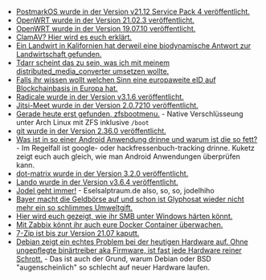 * [PostmarkOS wurde in der Version v21.12 Service Pack 4 veröffentlicht.](https://postmarketos.org/blog/2022/04/18/v21.12.4-release/)
* [OpenWRT wurde in der Version 21.02.3 veröffentlicht.](https://openwrt.org/releases/21.02.3?rev=1650218589&do=diff)
* [OpenWRT wurde in der Version 19.07.10 veröffentlicht.](https://openwrt.org/releases/19.07.10?rev=1650218555&do=diff)
* [ClamAV? Hier wird es euch erklärt.](https://www.putorius.net/install-configure-and-scan-for-viruses-on-linux-with-clamav.html)
* [Ein Landwirt in Kalifornien hat derweil eine biodynamische Antwort zur Landwirtschaft gefunden.](https://netzfrauen.org/2022/04/17/climatechange-19/)
* [Tdarr scheint das zu sein, was ich mit meinem distributed_media_converter umsetzen wollte.](https://tdarr.io/)
* [Falls ihr wissen wollt welchen Sinn eine europaweite eID auf Blockchainbasis in Europa hat.](https://blog.fefe.de/?ts=9ca31a23)
* [Radicale wurde in der Version v3.1.6 veröffentlicht.](https://github.com/Kozea/Radicale/releases/tag/v3.1.6)
* [Jitsi-Meet wurde in der Version 2.0.7210 veröffentlicht.](https://github.com/jitsi/jitsi-meet/releases/tag/stable/jitsi-meet_7210)
* [Gerade heute erst gefunden, zfsbootmenu.](https://zfsbootmenu.org/) - Native Verschlüsseung unter Arch Linux mit ZFS inklusive `/boot`
* [git wurde in der Version 2.36.0 veröffentlicht.](https://lwn.net/Articles/891733/)
* [Was ist in so einer Android Anwendung drinne und warum ist die so fett?](https://www.kuketz-blog.de/android-apps-auf-dem-seziertisch-was-ist-drin/) - Im Regelfall ist google- oder hackfressenbuch-tracking drinne. Kuketz zeigt euch auch gleich, wie man Android Anwendungen überprüfen kann.
* [dot-matrix wurde in der Version 3.2.0 veröffentlicht.](https://github.com/lainsce/dot-matrix/releases/tag/3.2.0)
* [Lando wurde in der Version v3.6.4 veröffentlicht.](https://github.com/lando/lando/releases/tag/v3.6.4)
* [Jodel geht immer!](https://tuxproject.de/blog/2022/04/berlin-2022/) - Eselsalptraum.de also, so, so, jodelhiho
* [Bayer macht die Geldbörse auf und schon ist Glyphosat wieder nicht mehr ein so schlimmes Umweltgift.](https://netzfrauen.org/2022/04/19/dairy-6/)
* [Hier wird euch gezeigt, wie ihr SMB unter Windows härten könnt.](https://4sysops.com/archives/the-smb-protocol-all-you-need-to-know/)
* [Mit Zabbix könnt ihr auch eure Docker Container überwachen.](https://blog.zabbix.com/docker-container-monitoring-with-zabbix/20175/)
* [7-Zip ist bis zur Version 21.07 kaputt.](https://www.borncity.com/blog/2022/04/19/7-zip-schwachstelle-cve-2022-29072-ermglicht-systemprivilegien/)
* [Debian zeigt ein echtes Problem bei der heutigen Hardware auf. Ohne ungepflegte binärtreiber aka Firmware, ist fast jede Hardware reiner Schrott.](https://www.phoronix.com/scan.php?page=news_item&px=Debian-Considering-Firmware) - Das ist auch der Grund, warum Debian oder BSD "augenscheinlich" so schlecht auf neuer Hardware laufen.
